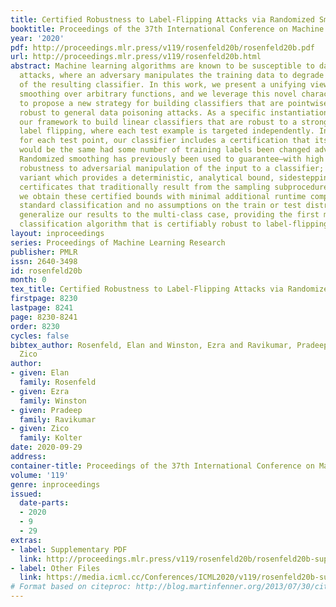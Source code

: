 ```yaml
---
title: Certified Robustness to Label-Flipping Attacks via Randomized Smoothing
booktitle: Proceedings of the 37th International Conference on Machine Learning
year: '2020'
pdf: http://proceedings.mlr.press/v119/rosenfeld20b/rosenfeld20b.pdf
url: http://proceedings.mlr.press/v119/rosenfeld20b.html
abstract: Machine learning algorithms are known to be susceptible to data poisoning
  attacks, where an adversary manipulates the training data to degrade performance
  of the resulting classifier. In this work, we present a unifying view of randomized
  smoothing over arbitrary functions, and we leverage this novel characterization
  to propose a new strategy for building classifiers that are pointwise-certifiably
  robust to general data poisoning attacks. As a specific instantiation, we utilize
  our framework to build linear classifiers that are robust to a strong variant of
  label flipping, where each test example is targeted independently. In other words,
  for each test point, our classifier includes a certification that its prediction
  would be the same had some number of training labels been changed adversarially.
  Randomized smoothing has previously been used to guarantee—with high probability—test-time
  robustness to adversarial manipulation of the input to a classifier; we derive a
  variant which provides a deterministic, analytical bound, sidestepping the probabilistic
  certificates that traditionally result from the sampling subprocedure. Further,
  we obtain these certified bounds with minimal additional runtime complexity over
  standard classification and no assumptions on the train or test distributions. We
  generalize our results to the multi-class case, providing the first multi-class
  classification algorithm that is certifiably robust to label-flipping attacks.
layout: inproceedings
series: Proceedings of Machine Learning Research
publisher: PMLR
issn: 2640-3498
id: rosenfeld20b
month: 0
tex_title: Certified Robustness to Label-Flipping Attacks via Randomized Smoothing
firstpage: 8230
lastpage: 8241
page: 8230-8241
order: 8230
cycles: false
bibtex_author: Rosenfeld, Elan and Winston, Ezra and Ravikumar, Pradeep and Kolter,
  Zico
author:
- given: Elan
  family: Rosenfeld
- given: Ezra
  family: Winston
- given: Pradeep
  family: Ravikumar
- given: Zico
  family: Kolter
date: 2020-09-29
address: 
container-title: Proceedings of the 37th International Conference on Machine Learning
volume: '119'
genre: inproceedings
issued:
  date-parts:
  - 2020
  - 9
  - 29
extras:
- label: Supplementary PDF
  link: http://proceedings.mlr.press/v119/rosenfeld20b/rosenfeld20b-supp.pdf
- label: Other Files
  link: https://media.icml.cc/Conferences/ICML2020/v119/rosenfeld20b-supp.zip
# Format based on citeproc: http://blog.martinfenner.org/2013/07/30/citeproc-yaml-for-bibliographies/
---
```

